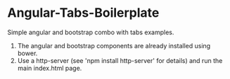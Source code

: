 # Angular-Tabs-Boilerplate
Simple angular and bootstrap combo with tabs examples.
1. The angular and bootstrap components are already installed using bower.
2. Use a http-server (see 'npm install http-server' for details) and run the main index.html page.
